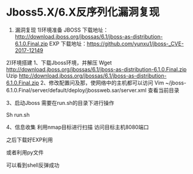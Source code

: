 # Jboss5.X/6.X反序列化漏洞复现
1. 漏洞复现
1)环境准备
JBOSS 下载地址：http://download.jboss.org/jbossas/6.1/jboss-as-distribution-6.1.0.Final.zip
EXP 下载地址：https://github.com/yunxu1/jboss-_CVE-2017-12149


2)环境搭建
1、下载Jboss环境，并解压
Wget http://download.jboss.org/jbossas/6.1/jboss-as-distribution-6.1.0.Final.zip
Uzip http://download.jboss.org/jbossas/6.1/jboss-as-distribution-6.1.0.Final.zip
2、修改配置问及那，使网络中的主机都可以访问
Vim ~/jboss-6.1.0.Final/server/default/deploy/jbossweb.sar/server.xml
查看当前目录


3、启动Jboss
需要在run.sh的目录下进行操作

Sh run.sh

4、信息收集
利用nmap目标进行扫描
访问目标主机8080端口

之后下载好EXP利用

或者利用py文件


可以看到shell反弹成功

